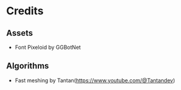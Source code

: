 # Credits

## Assets

* Font Pixeloid by GGBotNet

## Algorithms

* Fast meshing by Tantan(https://www.youtube.com/@Tantandev)